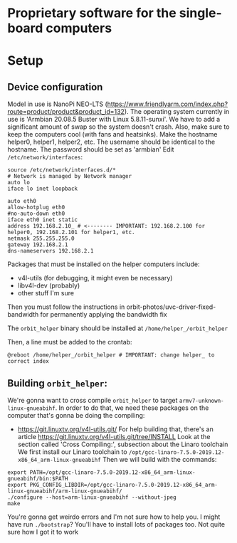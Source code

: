 # Proprietary software for the single-board computers

# Setup 

## Device configuration
Model in use is NanoPi NEO-LTS (https://www.friendlyarm.com/index.php?route=product/product&product_id=132).
The operating system currently in use is 'Armbian 20.08.5 Buster with Linux 5.8.11-sunxi'.
We have to add a significant amount of swap so the system doesn't crash. Also, make sure to keep the
computers cool (with fans and heatsinks). 
Make the hostname helper0, helper1, helper2, etc. The username should be identical to the hostname. The
password should be set as 'armbian' 
Edit `/etc/network/interfaces`: 
```
source /etc/network/interfaces.d/*
# Network is managed by Network manager
auto lo
iface lo inet loopback

auto eth0
allow-hotplug eth0
#no-auto-down eth0
iface eth0 inet static
address 192.168.2.10_ # <-------- IMPORTANT: 192.168.2.100 for helper0, 192.168.2.101 for helper1, etc.
netmask 255.255.255.0
gateway 192.168.2.1
dns-nameservers 192.168.2.1
```

Packages that must be installed on the helper computers include:
* v4l-utils (for debugging, it might even be necessary)
* libv4l-dev (probably)
* other stuff I'm sure

Then you must follow the instructions in orbit-photos/uvc-driver-fixed-bandwidth for
permanently applying the bandwidth fix

The `orbit_helper` binary should be installed at `/home/helper_/orbit_helper`

Then, a line must be added to the crontab:
```
@reboot /home/helper_/orbit_helper # IMPORTANT: change helper_ to correct index
```

## Building `orbit_helper`:

We're gonna want to cross compile `orbit_helper` to target `armv7-unknown-linux-gnueabihf`.
In order to do that, we need these packages on the computer that's gonna be doing the compiling:
* https://git.linuxtv.org/v4l-utils.git/ 
For help building that, there's an article https://git.linuxtv.org/v4l-utils.git/tree/INSTALL
Look at the section called 'Cross Compiling:', subsection about the Linaro toolchain
We first install our Linaro toolchain to `/opt/gcc-linaro-7.5.0-2019.12-x86_64_arm-linux-gnueabihf`
Then we will build with the commands:
```shell
export PATH=/opt/gcc-linaro-7.5.0-2019.12-x86_64_arm-linux-gnueabihf/bin:$PATH
export PKG_CONFIG_LIBDIR=/opt/gcc-linaro-7.5.0-2019.12-x86_64_arm-linux-gnueabihf/arm-linux-gnueabihf/
./configure --host=arm-linux-gnueabihf --without-jpeg
make
```
You're gonna get weirdo errors and I'm not sure how to help you. I might have run `./bootstrap`?
You'll have to install lots of packages too. Not quite sure how I got it to work